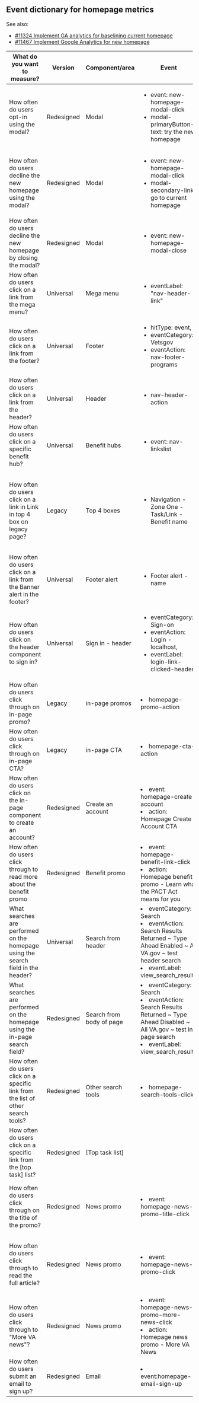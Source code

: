 ## Event dictionary for homepage metrics

See also: 
- [#11324 Implement GA analytics for baselining current homepage](https://app.zenhub.com/workspaces/vagov-cms-team-5c0e7b864b5806bc2bfc2087/issues/gh/department-of-veterans-affairs/va.gov-cms/11324)
- [#11467 Implement Google Analytics for new homepage ](https://app.zenhub.com/workspace/o/department-of-veterans-affairs/va.gov-cms/issues/11467)

What do you want to measure?	|	Version | Component/area	|	Event	|	Example
---	|	---	|	---	|	--- |	---
How often do users opt-in using the modal? | Redesigned | Modal | <ul><li> event: new-homepage-modal-click <li> modal-primaryButton-text: try the new homepage </li></ul>
How often do users decline the new homepage using the modal? | Redesigned | Modal | <ul><li> event: new-homepage-modal-click <li>  modal-secondary-link: go to current homepage </li></ul>
How often do users decline the new homepage by closing the  modal?  | Redesigned | Modal | <ul><li> event: new-homepage-modal-close
How often do users click on a link from the mega menu?	|	Universal | Mega menu	|	<ul><li>  eventLabel: "nav-header-link"	|	Header - Disability - Check your claim or appear status
How often do users click on a link from the footer?	|	Universal| Footer	|	<ul><li> hitType: event, <li> eventCategory: Vetsgov <li>  eventAction: nav-footer-programs </li></ul>  |	Navigation - Footer - Pathfinder: the front door for engaging with VA
How often do users click on a link from the header?	|Universal|	Header	|	<ul><li>nav-header-action	|	|
How often do users click on a specific benefit hub?	|	Universal |Benefit hubs	|	<ul><li> event: nav-linkslist	|	Benefit hub - Service member benefits|
How often do users click on a link in Link in top 4 box on legacy page?	|	Legacy | Top 4 boxes |	<ul><li> Navigation - Zone One - Task/Link - Benefit name	|	Navigation - Zone One - ->/health-care/refill-track-prescriptions - Refill and track your prescriptions - Health care
How often do users click on a link from the Banner alert in the footer?	|	Universal | Footer alert 	|	<ul><li> Footer alert - name	|	Footer alert - Learn what the PACT ACT means for your VA benefits
How often do users click on the header component to sign in?	|	Universal | Sign in - header	|	<ul><li> eventCategory: Sign-on <li> eventAction: Login - localhost, <li> eventLabel: login-link-clicked-header |	
How often do users click through on in-page promo?  	|	Legacy |in-page promos   	|	<li> homepage-promo-action 	|	
How often do users click through on in-page CTA?  	|		Legacy |in-page CTA  	|	<li> homepage-cta-action	|	Homepage CTA - Crisis Line
How often do users click on the in-page component to create an account?	|	Redesigned | Create an account |	<li> event: homepage-create-account <li> action: Homepage Create Account CTA|	
How often do users click through to read more about the benefit promo	|	Redesigned |Benefit promo |	<li> event: homepage-benefit-link-click <li> action: Homepage benefit promo - Learn what the PACT Act means for you	|	
What searches are performed on the homepage using the search field in the header?	|	Universal |Search from header	|	<li> eventCategory: Search <li> eventAction: Search Results Returned ~ Type Ahead Enabled ~ All VA.gov ~ test header search <li> eventLabel: view_search_results	|	
What searches are performed on the homepage using the in-page search field?	|Redesigned |	Search from body of page|	<li> eventCategory: Search <li>eventAction: Search Results Returned ~ Type Ahead Disabled ~ All VA.gov ~ test in page search <li>eventLabel: view_search_results	|	
How often do users click on a specific link from the list of other search tools?	|	Redesigned |Other search tools |	<li> homepage-search-tools-click	|	Other search tools - Find a VA facility
How often do users click on a specific link from the [top task] list?	|	Redesigned |[Top task list] |		|	Popular on VA.gov - Check your claim or appeal status
How often do users click through on the title of the promo?	|	Redesigned |News promo |<li> event: homepage-news-promo-title-click	|	Homepage News Promo - Pathfinder: The front door for engaging with VA
How often do users click through to read the full article?	|	Redesigned |News promo 	|	<li>event: homepage-news-promo-click	|	Homepage news promo - Pathfinder: The front door for engaging with VA - CTA
How often do users click through to "More VA news"?	|	Redesigned |News promo 	|	<li>event: homepage-news-promo-more-news-click <li> action: Homepage news promo - More VA News	|	
How often do users submit an email to sign up?	|	Redesigned|  Email	|	<li> event:homepage-email-sign-up	|	Homepage email sign up


